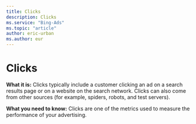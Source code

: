 ```yaml
---
title: Clicks
description: Clicks
ms.service: "Bing-Ads"
ms.topic: "article"
author: eric-urban
ms.author: eur
---
```


# Clicks

**What it is:**     Clicks typically include a customer clicking an ad on a search results page or on a website on the search network. Clicks can also come from other sources (for example, spiders, robots, and test servers).

**What you need to know:**     Clicks are one of the metrics used to measure the performance of your advertising.


